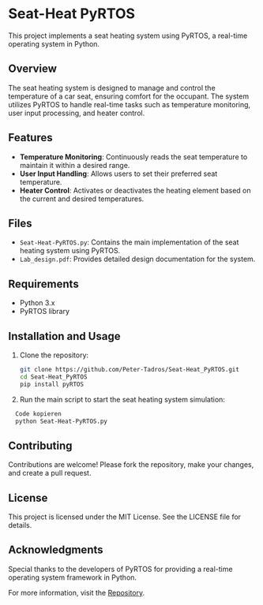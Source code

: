 # Seat-Heat PyRTOS

This project implements a seat heating system using PyRTOS, a real-time operating system in Python.

## Overview

The seat heating system is designed to manage and control the temperature of a car seat, ensuring comfort for the occupant. The system utilizes PyRTOS to handle real-time tasks such as temperature monitoring, user input processing, and heater control.

## Features

- **Temperature Monitoring**: Continuously reads the seat temperature to maintain it within a desired range.
- **User Input Handling**: Allows users to set their preferred seat temperature.
- **Heater Control**: Activates or deactivates the heating element based on the current and desired temperatures.

## Files

- `Seat-Heat-PyRTOS.py`: Contains the main implementation of the seat heating system using PyRTOS.
- `Lab_design.pdf`: Provides detailed design documentation for the system.

## Requirements

- Python 3.x
- PyRTOS library

## Installation and Usage

1. Clone the repository:
   ```bash
   git clone https://github.com/Peter-Tadros/Seat-Heat_PyRTOS.git
   cd Seat-Heat_PyRTOS
   pip install pyRTOS

2. Run the main script to start the seat heating system simulation:
```bash
  Code kopieren
  python Seat-Heat-PyRTOS.py

```

## Contributing
Contributions are welcome! Please fork the repository, make your changes, and create a pull request.

## License
This project is licensed under the MIT License. See the LICENSE file for details.

## Acknowledgments
Special thanks to the developers of PyRTOS for providing a real-time operating system framework in Python.

For more information, visit the [Repository](https://github.com/Rybec/pyRTOS).
